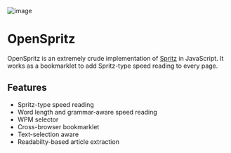 ![image](https://github.com/user-attachments/assets/e6650c0e-48b9-4f53-8ca6-d135c78f8a19)

# OpenSpritz

OpenSpritz is an extremely crude implementation of [Spritz](http://www.spritzinc.com/) in JavaScript. It works as a bookmarklet to add Spritz-type speed reading to every page.

## Features

* Spritz-type speed reading
* Word length and grammar-aware speed reading
* WPM selector
* Cross-browser bookmarklet
* Text-selection aware
* Readabilty-based article extraction

